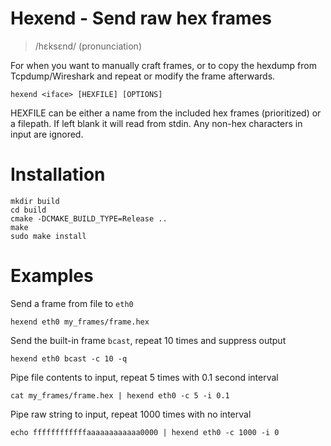 <!---
SPDX-License-Identifier: GPL-2.0-only
SPDX-FileCopyrightText: 2022 Casper Andersson <casper.casan@gmail.com>
-->

# Hexend - Send raw hex frames
> /hɛksɛnd/ (pronunciation)

For when you want to manually craft frames, or to copy the hexdump from
Tcpdump/Wireshark and repeat or modify the frame afterwards.

```
hexend <iface> [HEXFILE] [OPTIONS]
```
HEXFILE can be either a name from the included hex frames (prioritized) or a
filepath. If left blank it will read from stdin. Any non-hex characters in
input are ignored.

# Installation
```
mkdir build
cd build
cmake -DCMAKE_BUILD_TYPE=Release ..
make
sudo make install
```

# Examples
Send a frame from file to `eth0`
```
hexend eth0 my_frames/frame.hex
```

Send the built-in frame `bcast`, repeat 10 times and suppress output
```
hexend eth0 bcast -c 10 -q
```

Pipe file contents to input, repeat 5 times with 0.1 second interval
```
cat my_frames/frame.hex | hexend eth0 -c 5 -i 0.1
```

Pipe raw string to input, repeat 1000 times with no interval
```
echo ffffffffffffaaaaaaaaaaaa0000 | hexend eth0 -c 1000 -i 0
```
